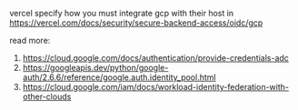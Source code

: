 vercel specify how you must integrate gcp with their host in https://vercel.com/docs/security/secure-backend-access/oidc/gcp

read more: 
1. https://cloud.google.com/docs/authentication/provide-credentials-adc
2. https://googleapis.dev/python/google-auth/2.6.6/reference/google.auth.identity_pool.html
3. https://cloud.google.com/iam/docs/workload-identity-federation-with-other-clouds